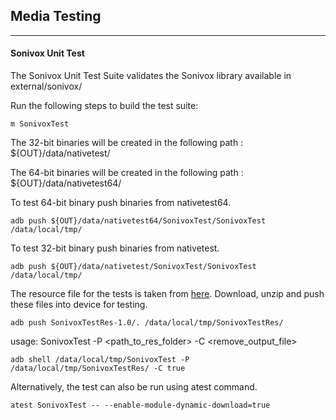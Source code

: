 ## Media Testing ##
---
#### Sonivox Unit Test
The Sonivox Unit Test Suite validates the Sonivox library available in external/sonivox/

Run the following steps to build the test suite:
```
m SonivoxTest
```

The 32-bit binaries will be created in the following path : ${OUT}/data/nativetest/

The 64-bit binaries will be created in the following path : ${OUT}/data/nativetest64/

To test 64-bit binary push binaries from nativetest64.
```
adb push ${OUT}/data/nativetest64/SonivoxTest/SonivoxTest /data/local/tmp/
```

To test 32-bit binary push binaries from nativetest.
```
adb push ${OUT}/data/nativetest/SonivoxTest/SonivoxTest /data/local/tmp/
```

The resource file for the tests is taken from [here](https://storage.googleapis.com/android_media/external/sonivox/test/SonivoxTestRes-1.0.zip). Download, unzip and push these files into device for testing.

```
adb push SonivoxTestRes-1.0/. /data/local/tmp/SonivoxTestRes/
```

usage: SonivoxTest -P \<path_to_res_folder\> -C <remove_output_file>
```
adb shell /data/local/tmp/SonivoxTest -P /data/local/tmp/SonivoxTestRes/ -C true
```
Alternatively, the test can also be run using atest command.

```
atest SonivoxTest -- --enable-module-dynamic-download=true
```
